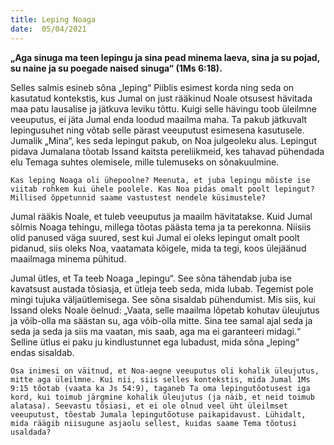 ```yaml
---
title: Leping Noaga  
date:  05/04/2021  
---
```


**„Aga sinuga ma teen lepingu ja sina pead minema laeva, sina ja su pojad, su naine ja su poegade naised sinuga“ (1Ms 6:18).**

Selles salmis esineb sõna „leping“ Piiblis esimest korda ning seda on kasutatud kontekstis, kus Jumal on just rääkinud Noale otsusest hävitada maa patu lausalise ja jätkuva leviku tõttu. Kuigi selle hävingu toob üleilmne veeuputus, ei jäta Jumal enda loodud maailma maha. Ta pakub jätkuvalt lepingusuhet ning võtab selle pärast veeuputust esimesena kasutusele. Jumalik „Mina“, kes seda lepingut pakub, on Noa julgeoleku alus. Lepingut pidava Jumalana tõotab Issand kaitsta pereliikmeid, kes tahavad pühendada elu Temaga suhtes olemisele, mille tulemuseks on sõnakuulmine.

`Kas leping Noaga oli ühepoolne? Meenuta, et juba lepingu mõiste ise viitab rohkem kui ühele poolele. Kas Noa pidas omalt poolt lepingut? Millised õppetunnid saame vastustest nendele küsimustele?`

Jumal rääkis Noale, et tuleb veeuputus ja maailm hävitatakse. Kuid Jumal sõlmis Noaga tehingu, millega tõotas päästa tema ja ta perekonna. Niisiis olid panused väga suured, sest kui Jumal ei oleks lepingut omalt poolt pidanud, siis oleks Noa, vaatamata kõigele, mida ta tegi, koos ülejäänud maailmaga minema pühitud.

Jumal ütles, et Ta teeb Noaga „lepingu“. See sõna tähendab juba ise kavatsust austada tõsiasja, et ütleja teeb seda, mida lubab. Tegemist pole mingi tujuka väljaütlemisega. See sõna sisaldab pühendumist. Mis siis, kui Issand oleks Noale öelnud: „Vaata, selle maailma lõpetab kohutav üleujutus ja võib-olla ma säästan su, aga võib-olla mitte. Sina tee samal ajal seda ja seda ja seda ja siis ma vaatan, mis saab, aga ma ei garanteeri midagi.“ Selline ütlus ei paku ju kindlustunnet ega lubadust, mida sõna „leping“ endas sisaldab.

`Osa inimesi on väitnud, et Noa-aegne veeuputus oli kohalik üleujutus, mitte aga üleilmne. Kui nii, siis selles kontekstis, mida Jumal 1Ms 9:15 tõotab (vaata ka Js 54:9), taganeb Ta oma lepingutõotusest iga kord, kui toimub järgmine kohalik üleujutus (ja näib, et neid toimub alatasa). Seevastu tõsiasi, et ei ole olnud veel üht üleilmset veeuputust, tõestab Jumala lepingutõotuse paikapidavust. Lühidalt, mida räägib niisugune asjaolu sellest, kuidas saame Tema tõotusi usaldada?`
